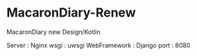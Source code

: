 # MacaronDiary-Renew
 MacaronDiary new Design/Kotlin
 
 Server : Nginx
 wsgi : uwsgi
 WebFramework : Django
 port : 8080 
